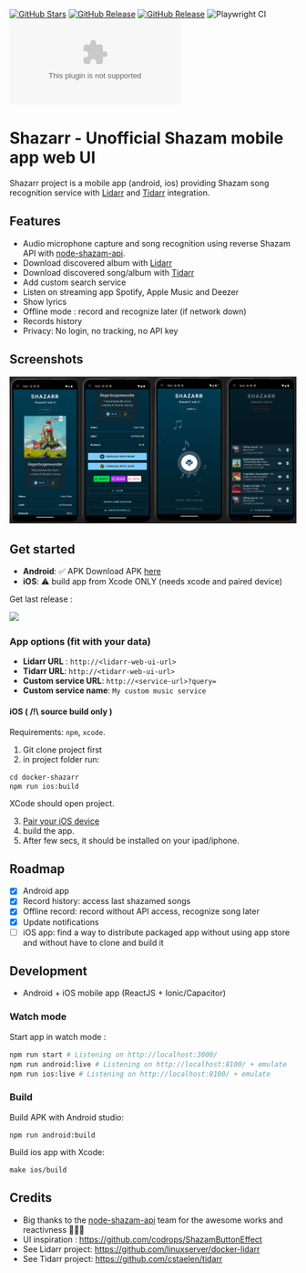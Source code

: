 [![GitHub Stars](https://img.shields.io/github/stars/cstaelen/shazarr-app.svg?color=013b51&labelColor=555555&logoColor=ffffff&style=for-the-badge&logo=github)](https://github.com/cstaelen/shazarr-app)
[![GitHub Release](https://img.shields.io/github/release-date/cstaelen/shazarr-app?color=013b51&labelColor=555555&logoColor=ffffff&style=for-the-badge&logo=github)](https://github.com/cstaelen/shazarr-app/releases)
[![GitHub Release](https://img.shields.io/github/release/cstaelen/shazarr-app?color=013b51&labelColor=555555&logoColor=ffffff&style=for-the-badge&logo=github)](https://github.com/cstaelen/shazarr-app/releases)
![Playwright CI](https://img.shields.io/github/actions/workflow/status/cstaelen/shazarr-app/playwright.yml?label=Playwright%20CI&labelColor=555555&logoColor=ffffff&style=for-the-badge&logo=github)
[![Download APK](https://img.shields.io/github/downloads/cstaelen/shazarr-app/latest/shazarr-signed.apk?color=a2c438&labelColor=555555&logoColor=ffffff&style=for-the-badge&logo=android)](https://github.com/cstaelen/shazarr/releases/latest/download/shazarr-signed.apk)

# Shazarr - Unofficial Shazam mobile app web UI
Shazarr project is a mobile app (android, ios) providing Shazam song recognition service with [Lidarr](https://github.com/linuxserver/docker-lidarr) and [Tidarr](https://github.com/cstaelen/tidarr) integration.


## Features
- Audio microphone capture and song recognition using reverse Shazam API with [node-shazam-api](https://github.com/asivery/node-shazam-api).
- Download discovered album with [Lidarr](https://github.com/linuxserver/docker-lidarr)
- Download discovered song/album with [Tidarr](https://github.com/cstaelen/tidarr)
- Add custom search service
- Listen on streaming app Spotify, Apple Music and Deezer
- Show lyrics
- Offline mode : record and recognize later (if network down)
- Records history
- Privacy: No login, no tracking, no API key

## Screenshots

<img src="https://github.com/cstaelen/docker-shazarr/blob/b436440b628ff5c8a0925a57e63e6659b1bf273e/.github/screenshot.jpg" />

## Get started

- **Android**: ✅ APK Download APK [here](https://github.com/cstaelen/shazarr/releases/latest/download/shazarr-signed.apk)
- **iOS**: ⚠️ build app from Xcode ONLY (needs xcode and paired device)

Get last release  :

[<img src="https://github.com/cstaelen/shazarr-app/blob/4465b4d6532a4ade3a970be2b9ade3705706e50f/.github/qr-release.png" width="100" />](https://github.com/cstaelen/shazarr-app/releases/latest)

### App options (fit with your data)

- **Lidarr URL** : `http://<lidarr-web-ui-url>`
- **Tidarr URL**: `http://<tidarr-web-ui-url>`
- **Custom service URL**: `http://<service-url>?query=`
- **Custom service name**: `My custom music service`

#### iOS ( /!\ source build only )
Requirements: `npm`, `xcode`.

1. Git clone project first
2. in project folder run:
```
cd docker-shazarr
npm run ios:build
```
XCode should open project.

3. [Pair your iOS device](https://developer.apple.com/documentation/xcode/running-your-app-in-simulator-or-on-a-device/#Connect-real-devices-to-your-Mac)
4. build the app.
5. After few secs, it should be installed on your ipad/iphone.

## Roadmap
- [x] Android app
- [x] Record history: access last shazamed songs
- [x] Offline record: record without API access, recognize song later
- [x] Update notifications 
- [ ] iOS app: find a way to distribute packaged app without using app store and without have to clone and build it

## Development
- Android + iOS mobile app (ReactJS + Ionic/Capacitor)

### Watch mode
Start app in watch mode :
```sh
npm run start # Listening on http://localhost:3000/
npm run android:live # Listening on http://localhost:8100/ + emulate
npm run ios:live # Listening on http://localhost:8100/ + emulate
```

### Build
Build APK with Android studio:
```
npm run android:build
```
Build ios app with Xcode:
```
make ios/build
```

## Credits
- Big thanks to the [node-shazam-api](https://github.com/asivery/node-shazam-api) team for the awesome works and reactivness 👏💪🙏
- UI inspiration : https://github.com/codrops/ShazamButtonEffect
- See Lidarr project: https://github.com/linuxserver/docker-lidarr 
- See Tidarr project: https://github.com/cstaelen/tidarr

